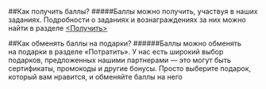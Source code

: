 ##Как получить баллы?
#####Баллы можно получить, участвуя в наших заданиях. Подробности о заданиях и вознаграждениях за них можно найти в разделе 
[<Получить>](/more-points)

##Как обменять баллы на подарки? 
######Баллы можно обменять на подарки в разделе «Потратить». У нас есть широкий выбор подарков, предложенных нашими партнерами — это могут быть сертификаты, промокоды и другие бонусы. Просто выберите подарок, который вам нравится, и обменяйте баллы на него